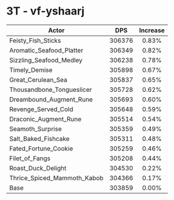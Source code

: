 # 3T - vf-yshaarj
| Actor | DPS | Increase |
|---|:---:|:---:|
|Feisty_Fish_Sticks|306376|0.83%|
|Aromatic_Seafood_Platter|306349|0.82%|
|Sizzling_Seafood_Medley|306238|0.78%|
|Timely_Demise|305898|0.67%|
|Great_Cerulean_Sea|305837|0.65%|
|Thousandbone_Tongueslicer|305728|0.62%|
|Dreambound_Augment_Rune|305693|0.60%|
|Revenge_Served_Cold|305648|0.59%|
|Draconic_Augment_Rune|305514|0.54%|
|Seamoth_Surprise|305359|0.49%|
|Salt_Baked_Fishcake|305311|0.48%|
|Fated_Fortune_Cookie|305259|0.46%|
|Filet_of_Fangs|305208|0.44%|
|Roast_Duck_Delight|304530|0.22%|
|Thrice_Spiced_Mammoth_Kabob|304366|0.17%|
|Base|303859|0.00%|
